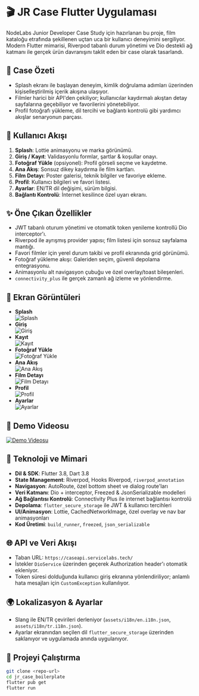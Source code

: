 # 🎬 JR Case Flutter Uygulaması

NodeLabs Junior Developer Case Study için hazırlanan bu proje, film kataloğu etrafında şekillenen uçtan uca bir kullanıcı deneyimini sergiliyor. Modern Flutter mimarisi, Riverpod tabanlı durum yönetimi ve Dio destekli ağ katmanı ile gerçek ürün davranışını taklit eden bir case olarak tasarlandı.

## 🎯 Case Özeti

- Splash ekranı ile başlayan deneyim, kimlik doğrulama adımları üzerinden kişiselleştirilmiş içerik akışına ulaşıyor.
- Filmler harici bir API'den çekiliyor; kullanıcılar kaydırmalı akıştan detay sayfalarına geçebiliyor ve favorilerini yönetebiliyor.
- Profil fotoğrafı yükleme, dil tercihi ve bağlantı kontrolü gibi yardımcı akışlar senaryonun parçası.

## 🔄 Kullanıcı Akışı

1. **Splash**: Lottie animasyonu ve marka görünümü.
2. **Giriş / Kayıt**: Validasyonlu formlar, şartlar & koşullar onayı.
3. **Fotoğraf Yükle** (opsiyonel): Profil görseli seçme ve kaydetme.
4. **Ana Akış**: Sonsuz dikey kaydırma ile film kartları.
5. **Film Detayı**: Poster galerisi, teknik bilgiler ve favoriye ekleme.
6. **Profil**: Kullanıcı bilgileri ve favori listesi.
7. **Ayarlar**: EN/TR dil değişimi, sürüm bilgisi.
8. **Bağlantı Kontrolü**: İnternet kesilince özel uyarı ekranı.

## ✨ Öne Çıkan Özellikler

- JWT tabanlı oturum yönetimi ve otomatik token yenileme kontrollü Dio interceptor'ı.
- Riverpod ile ayrışmış provider yapısı; film listesi için sonsuz sayfalama mantığı.
- Favori filmler için yerel durum takibi ve profil ekranında grid görünümü.
- Fotoğraf yükleme akışı: Galeriden seçim, güvenli depolama entegrasyonu.
- Animasyonlu alt navigasyon çubuğu ve özel overlay/toast bileşenleri.
- `connectivity_plus` ile gerçek zamanlı ağ izleme ve yönlendirme.

## 📸 Ekran Görüntüleri

- **Splash**  
  ![Splash](assets/screenshots/splash.png)
- **Giriş**  
  ![Giriş](assets/screenshots/login.png)
- **Kayıt**  
  ![Kayıt](assets/screenshots/register.png)
- **Fotoğraf Yükle**  
  ![Fotoğraf Yükle](assets/screenshots/upload_photo.png)
- **Ana Akış**  
  ![Ana Akış](assets/screenshots/home.png)
- **Film Detayı**  
  ![Film Detayı](assets/screenshots/movie_detail.png)
- **Profil**  
  ![Profil](assets/screenshots/profile.png)
- **Ayarlar**  
  ![Ayarlar](assets/screenshots/settings.png)

## 🎥 Demo Videosu

[![Demo Videosu](https://img.youtube.com/vi/hR2DnCVrLRI/hqdefault.jpg)](https://youtube.com/shorts/hR2DnCVrLRI "YouTube'da izle")


## 🧰 Teknoloji ve Mimari

- **Dil & SDK**: Flutter 3.8, Dart 3.8
- **State Management**: Riverpod, Hooks Riverpod, `riverpod_annotation`
- **Navigasyon**: AutoRoute, özel bottom sheet ve dialog route'ları
- **Veri Katmanı**: Dio + interceptor, Freezed & JsonSerializable modelleri
- **Ağ Bağlantısı Kontrolü**: Connectivity Plus ile internet bağlantısı kontrolü
- **Depolama**: `flutter_secure_storage` ile JWT & kullanıcı tercihleri
- **UI/Animasyon**: Lottie, CachedNetworkImage, özel overlay ve nav bar animasyonları
- **Kod Üretimi**: `build_runner`, `freezed`, `json_serializable`

## 🌐 API ve Veri Akışı

- Taban URL: `https://caseapi.servicelabs.tech/`
- İstekler `DioService` üzerinden geçerek Authorization header'ı otomatik ekleniyor.
- Token süresi dolduğunda kullanıcı giriş ekranına yönlendiriliyor; anlamlı hata mesajları için `CustomException` kullanılıyor.

## 🌍 Lokalizasyon & Ayarlar

- Slang ile EN/TR çevirileri derleniyor (`assets/i18n/en.i18n.json`, `assets/i18n/tr.i18n.json`).
- Ayarlar ekranından seçilen dil `flutter_secure_storage` üzerinden saklanıyor ve uygulamada anında uygulanıyor.

## 🚀 Projeyi Çalıştırma

```bash
git clone <repo-url>
cd jr_case_boilerplate
flutter pub get
flutter run
```
